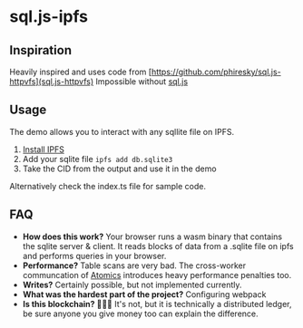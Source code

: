 # sql.js-ipfs

## Inspiration
Heavily inspired and uses code from [https://github.com/phiresky/sql.js-httpvfs](sql.js-httpvfs)
Impossible without [sql.js](https://sql.js.org/#/)

## Usage
The demo allows you to interact with any sqllite file on IPFS.
1) [Install IPFS](https://flyingzumwalt.gitbooks.io/decentralized-web-primer/content/install-ipfs/lessons/download-and-install.html)
2) Add your sqlite file ```ipfs add db.sqlite3```
3) Take the CID from the output and use it in the demo

Alternatively check the index.ts file for sample code.

## FAQ
* **How does this work?** Your browser runs a wasm binary that contains the sqlite server & client. It reads blocks of data from a .sqlite file on ipfs and performs queries in your browser.
* **Performance?** Table scans are very bad. The cross-worker communcation of [Atomics](https://developer.mozilla.org/en-US/docs/Web/JavaScript/Reference/Global_Objects/Atomics) introduces heavy performance penalties too.
* **Writes?** Certainly possible, but not implemented currently. 
* **What was the hardest part of the project?** Configuring webpack
* **Is this blockchain? 🚀🚀🚀** It's not, but it is technically a distributed ledger, be sure anyone you give money too can explain the difference.